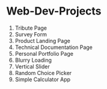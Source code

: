 # Web-Dev-Projects

1. Tribute Page
2. Survey Form
3. Product Landing Page
4. Technical Documentation Page
5. Personal Portfolio Page
6. Blurry Loading
7. Vertical Slider
8. Random Choice Picker
9. Simple Calculator App
